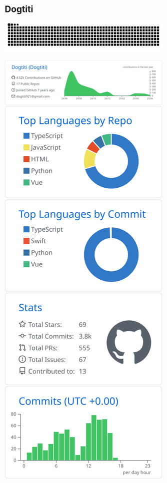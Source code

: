 # Dogtiti
![github contribution grid snake animation](https://raw.githubusercontent.com/Dogtiti/Dogtiti/output/github-contribution-grid-snake.svg)

[![](https://raw.githubusercontent.com/Dogtiti/Dogtiti/master/profile-summary-card-output/github/0-profile-details.svg)](https://github.com/Dogtiti/github-profile-summary-cards)
[![](https://raw.githubusercontent.com/Dogtiti/Dogtiti/master/profile-summary-card-output/github/1-repos-per-language.svg)](https://github.com/Dogtiti/github-profile-summary-cards) [![](https://raw.githubusercontent.com/Dogtiti/Dogtiti/master/profile-summary-card-output/github/2-most-commit-language.svg)](https://github.com/Dogtiti/github-profile-summary-cards)
[![](https://raw.githubusercontent.com/Dogtiti/Dogtiti/master/profile-summary-card-output/github/3-stats.svg)](https://github.com/Dogtiti/github-profile-summary-cards) [![](https://raw.githubusercontent.com/Dogtiti/Dogtiti/master/profile-summary-card-output/github/4-productive-time.svg)](https://github.com/Dogtiti/github-profile-summary-cards)

